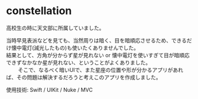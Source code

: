 # constellation

高校生の時に天文部に所属していました。  

当時早見表派などを見ても、当然周りは暗く、目を暗順応させるため、できるだけ懐中電灯(減光したもの)も使いたくありませんでした。  
結果として、方角が分からず星が見れない or 懐中電灯を使いすぎて目が暗順応できずなかなか星が見れない、ということがよくありました。  
　　
そこで、なるべく暗いUIで、また星座の位置や形が分かるアプリがあれば、その問題は解決するだろうと考えこのアプリを作成しました。
  
使用技術: Swift / UIKit / Nuke / MVC
